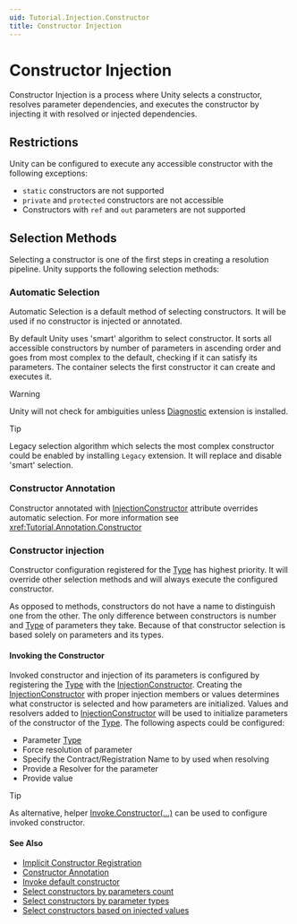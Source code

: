 ```yaml
---
uid: Tutorial.Injection.Constructor
title: Constructor Injection
---
```


# Constructor Injection

Constructor Injection is a process where Unity selects a constructor, resolves parameter dependencies, and executes the constructor by injecting it with resolved or injected dependencies.  

## Restrictions

Unity can be configured to execute any accessible constructor with the following exceptions:

* `static` constructors are not supported
* `private` and `protected` constructors are not accessible
* Constructors with `ref` and `out` parameters are not supported

## Selection Methods

Selecting a constructor is one of the first steps in creating a resolution pipeline. Unity supports the following selection methods:

### Automatic Selection

Automatic Selection is a default method of selecting constructors. It will be used if no constructor is injected or annotated.

By default Unity uses 'smart' algorithm to select constructor. It sorts all accessible constructors by number of parameters in ascending order and goes from most complex to the default, checking if it can satisfy its parameters. The container selects the first constructor it can create and executes it.

> [!WARNING]
> Unity will not check for ambiguities unless [Diagnostic](xref:Tutorial.Extension.Diagnostic) extension is installed.

> [!TIP]
> Legacy selection algorithm which selects the most complex constructor could be enabled by installing `Legacy` extension. It will replace and disable 'smart' selection.

### Constructor Annotation

Constructor annotated with [InjectionConstructor](xref:Unity.InjectionConstructorAttribute) attribute overrides automatic selection. For more information see <xref:Tutorial.Annotation.Constructor>

### Constructor injection

Constructor configuration registered for the [Type](xref:System.Type) has highest priority. It will override other selection methods and will always execute the configured constructor.

As opposed to methods, constructors do not have a name to distinguish one from the other. The only difference between constructors is number and [Type](xref:System.Type) of parameters they take. Because of that constructor selection is based solely on parameters and its types.

#### Invoking the Constructor

Invoked constructor and injection of its parameters is configured by registering the [Type](xref:System.Type) with the [InjectionConstructor](xref:Unity.Injection.InjectionConstructor). Creating the [InjectionConstructor](xref:Unity.Injection.InjectionConstructor) with proper injection members or values determines what constructor is selected and how parameters are initialized. Values and resolvers added to [InjectionConstructor](xref:Unity.Injection.InjectionConstructor) will be used to initialize parameters of the constructor of the [Type](xref:System.Type). The following aspects could be configured:

* Parameter [Type](xref:System.Type)
* Force resolution of parameter
* Specify the Contract/Registration Name to by used when resolving
* Provide a Resolver for the parameter
* Provide value
 
> [!TIP]
> As alternative, helper [Invoke.Constructor(...)](xref:Unity.Invoke#Unity_Invoke_Constructor) can be used to configure invoked constructor.

#### See Also

* [Implicit Constructor Registration](xref:Tutorial.Injection.Constructor.Implicit)
* [Constructor Annotation](xref:Tutorial.Injection.Constructor.Annotation)
* [Invoke default constructor](xref:Tutorial.Injection.Constructor.Default)
* [Select constructors by parameters count](xref:Tutorial.Injection.Constructor.Count)
* [Select constructors by parameter types](xref:Tutorial.Injection.Constructor.Types)
* [Select constructors based on injected values](xref:Tutorial.Injection.Constructor.Values)
